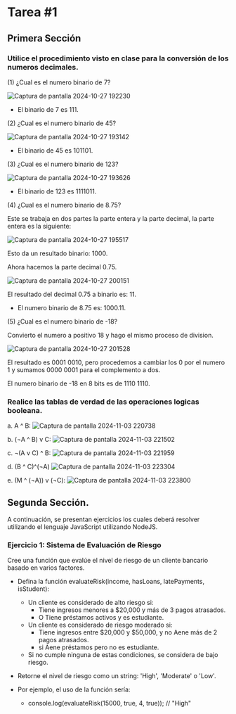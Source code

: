 # Tarea #1

## Primera Sección
### **Utilice el procedimiento visto en clase para la conversión de los numeros decimales.**

(1) ¿Cual es el numero binario de 7?

![Captura de pantalla 2024-10-27 192230](https://github.com/user-attachments/assets/2c22202a-1494-4932-9398-38784563f924)

- El binario de 7 es 111.

(2) ¿Cual es el numero binario de 45?

![Captura de pantalla 2024-10-27 193142](https://github.com/user-attachments/assets/fb1080e7-c22c-44fe-905b-14ec59516c33)

- El binario de 45 es 101101.

(3) ¿Cual es el numero binario de 123?

![Captura de pantalla 2024-10-27 193626](https://github.com/user-attachments/assets/8b0ace0c-ad7f-4a18-a165-c0c0aa5586d8)

- El binario de 123 es 1111011.

(4) ¿Cual es el numero binario de 8.75?

Este se trabaja en dos partes la parte entera y la parte decimal, la parte entera es la siguiente:

![Captura de pantalla 2024-10-27 195517](https://github.com/user-attachments/assets/9107dbe5-5711-4bf8-bd38-babf9980ee74)

Esto da un resultado binario: 1000.

Ahora hacemos la parte decimal 0.75.

![Captura de pantalla 2024-10-27 200151](https://github.com/user-attachments/assets/55aa4fa3-fbca-4e6b-a633-037d771c31ec)

El resultado del decimal 0.75 a binario es: 11.

- El numero binario de 8.75 es: 1000.11.

(5) ¿Cual es el numero binario de -18?

Convierto el numero a positivo 18 y hago el mismo proceso de division.

![Captura de pantalla 2024-10-27 201528](https://github.com/user-attachments/assets/33988ed2-798d-4a1c-9347-b99a6b5aa1b7)

El resultado es 0001 0010, pero procedemos a cambiar los 0 por el numero 1 y sumamos 0000 0001 para el complemento a dos.

El numero binario de -18 en 8 bits es de 1110 1110.

### **Realice las tablas de verdad de las operaciones logicas booleana.**
a. A ^ B:
![Captura de pantalla 2024-11-03 220738](https://github.com/user-attachments/assets/c0f1bf0d-0344-49a9-9df7-c55b7807b50b)

b. (¬A ^ B) v C:
![Captura de pantalla 2024-11-03 221502](https://github.com/user-attachments/assets/6ccf69bf-b493-4737-84c5-b0f288c0e0cd)

c. ¬(A v C) ^ B:
![Captura de pantalla 2024-11-03 221959](https://github.com/user-attachments/assets/cdfa680d-bf8c-48fa-a110-b94a9280aa64)

d. (B ^ C)^(¬A)
![Captura de pantalla 2024-11-03 223304](https://github.com/user-attachments/assets/533aa791-b584-488d-ae4c-e5b6f63e4add)

e. (M ^ (¬A)) v (¬C):
![Captura de pantalla 2024-11-03 223800](https://github.com/user-attachments/assets/d8c8823a-d580-45db-b677-9801166aad2f)

## Segunda Sección.
A continuación, se presentan ejercicios los cuales deberá resolver utilizando el lenguaje
JavaScript utilizando NodeJS.

### **Ejercicio 1: Sistema de Evaluación de Riesgo**

Cree una función que evalúe el nivel de riesgo de un cliente bancario basado en varios factores.

- Defina la función evaluateRisk(income, hasLoans, latePayments, isStudent):
  - Un cliente es considerado de alto riesgo si:
    - Tiene ingresos menores a $20,000 y más de 3 pagos atrasados.
    - O Tiene préstamos activos y es estudiante.
  - Un cliente es considerado de riesgo moderado si:
    - Tiene ingresos entre $20,000 y $50,000, y no Aene más de 2 pagos
atrasados.
    - si Aene préstamos pero no es estudiante.
  - Si no cumple ninguna de estas condiciones, se considera de bajo riesgo.

- Retorne el nivel de riesgo como un string: 'High', 'Moderate' o 'Low'.
- Por ejemplo, el uso de la función sería:
  - console.log(evaluateRisk(15000, true, 4, true)); // "High"



